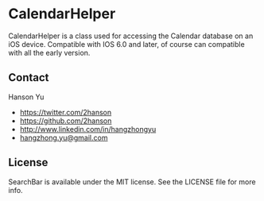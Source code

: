 CalendarHelper
==============

CalendarHelper is a class used for accessing the Calendar database on an iOS device. Compatible with IOS 6.0 and later, of course can compatible with all the early version.

## Contact
Hanson Yu

- https://twitter.com/2hanson
- https://github.com/2hanson
- http://www.linkedin.com/in/hangzhongyu
- hangzhong.yu@gmail.com

## License
SearchBar is available under the MIT license. See the LICENSE file for more info.
